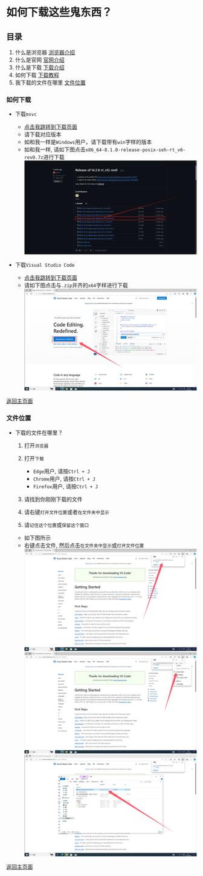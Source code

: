 # 如何下载这些鬼东西？

## 目录

1. 什么是浏览器 [浏览器介绍](./Crap.MD/#什么是浏览器)
2. 什么是官网 [官网介绍](./Crap.MD/#什么是官网)
3. 什么是下载 [下载介绍](./Crap.MD/#什么是下载)
4. 如何下载 [下载教程](#如何下载)
5. 我下载的文件在哪里 [文件位置](#文件位置)

### 如何下载

* 下载`msvc`

  * [点击我跳转到下载页面](<https://github.com/niXman/mingw-builds-binaries/releases>)
  * 请下载对应版本
  * 如和我一样是`Windows`用户，请下载带有`win`字样的版本
  * 如和我一样, 请如下图点击`x86_64-8.1.0-release-posix-seh-rt_v6-rev0.7z`进行下载  
      ![MSVCDP](./images/MSVCDownloadPage.png)

* 下载`Visual Studio Code`
  * [点击我跳转到下载页面](<https://code.visualstudio.com/>)
  * 请如下图点击与`.zip`并齐的`x64`字样进行下载
  ![VSCIDP](./images/VSCDownloadPage.png)

[返回主页面](./README.MD/#下载教程)

### 文件位置

* 下载的文件在哪里？

  1. 打开`浏览器`
  2. 打开`下载`
      * `Edge`用户, 请按`Ctrl + J`
      * `Chrome`用户, 请按`Ctrl + J`
      * `Firefox`用户, 请按`Ctrl + J`

  3. 请找到你刚刚下载的文件
  4. 请右键`打开文件位置`或者`在文件夹中显示`
  5. 请`记住这个位置`或`保留这个窗口`

  * 如下图所示
  * 右键点击文件, 然后点击`在文件夹中显示`或`打开文件位置`
  ![RightClickDownload](./images/RightClickDownload.png)
  ![ShowInFolder](./images/ShowInFolder.png)
  ![OpenInFolderpng](./images/OpenInFolder.png)

[返回主页面](./README.MD/#下载教程)
